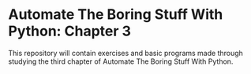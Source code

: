 # Automate The Boring Stuff With Python: Chapter 3
This repository will contain exercises and basic programs made through studying the third chapter of Automate The Boring Stuff With Python.